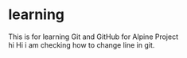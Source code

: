 # learning
This is for learning Git and GitHub for Alpine Project <br>
    hi
Hi i am checking how to change line in git.
